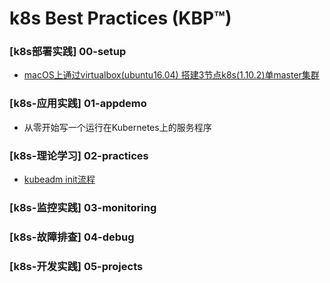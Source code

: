 # k8s Best Practices (KBP™)

### [k8s部署实践] 00-setup
   - [macOS上通过virtualbox(ubuntu16.04) 搭建3节点k8s(1.10.2)单master集群](00-setup/00_install_k8s_1.10.2_by_ubuntu16.04.md)

### [k8s-应用实践] 01-appdemo
   - 从零开始写一个运行在Kubernetes上的服务程序

### [k8s-理论学习] 02-practices
   - [kubeadm init流程](02-practices/00_kubeadm_init.md)

### [k8s-监控实践] 03-monitoring

### [k8s-故障排查] 04-debug 


### [k8s-开发实践] 05-projects
